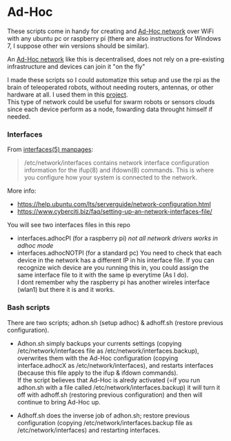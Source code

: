 # Ad-Hoc
These scripts come in handy for creating and [Ad-Hoc network](https://en.wikipedia.org/wiki/Wireless_ad_hoc_network) over WiFi with any ubuntu pc or raspberry pi (there are also instructions for Windows 7, I suppose other win versions should be similar).

An [Ad-Hoc network](https://en.wikipedia.org/wiki/Wireless_ad_hoc_network) like this is decentralised, does not rely on a pre-existing infrastructure and devices can join it "on the fly"

I made these scripts so I could automatize this setup and use the rpi as the brain of teleoperated robots, without needing routers, antennas, or other hardware at all. I used them in this [project](https://github.com/MikeMakes/Phoebe).  
This type of network could be useful for swarm robots or sensors clouds since each device perform as a node, fowarding data throught himself if needed.

### Interfaces
From [interfaces(5) manpages](http://manpages.ubuntu.com/manpages/trusty/man5/interfaces.5.html):  
>/etc/network/interfaces contains network interface configuration information for the ifup(8) and ifdown(8) commands. This is where you configure how your system is connected to the network.

More info:  
* https://help.ubuntu.com/lts/serverguide/network-configuration.html
* https://www.cyberciti.biz/faq/setting-up-an-network-interfaces-file/

You will see two interfaces files in this repo
* interfaces.adhocPI (for a raspberry pi) _not all network drivers works in adhoc mode_
* interfaces.adhocNOTPI (for a standard pc)
You need to check that each device in the network has a different IP in his interface file. If you can recognize wich device are you running this in, you could assign the same interface file to it with the same ip everytime (As I do).  
I dont remember why the raspberry pi has another wireles interface (wlan1) but there it is and it works.

### Bash scripts
There are two scripts; adhon.sh (setup adhoc) & adhoff.sh (restore previous configuration).

* Adhon.sh simply backups your currents settings (copying /etc/network/interfaces file as /etc/network/interfaces.backup), overwrites them with the Ad-Hoc configuration (copying interface.adhocX as /etc/network/interfaces), and restarts interfaces (because this file apply to the ifup & ifdown commands).   
If the script believes that Ad-Hoc is alredy activated (=if you run adhon.sh with a file called /etc/network/interfaces.backup) it will turn it off with adhoff.sh (restoring previous configuration) and then will continue to bring Ad-Hoc up.

* Adhoff.sh does the inverse job of adhon.sh; restore previous configuration (copying /etc/network/interfaces.backup file as /etc/network/interfaces) and restarting interfaces.
